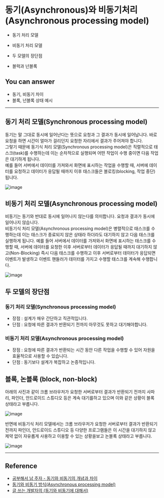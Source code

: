 # 동기(Asynchronous)와 비동기처리(Asynchronous processing model)

<!--Table of Contents-->
- 동기 처리 모델

- 비동기 처리 모델

- 두 모델의 장단점

- 블럭과 넌블록

<!-- 어떤 질문을 대답할 수 있어야 하는지-->
## You can answer
- 동기, 비동기 차이
- 블록, 넌블록 상태 예시

<!--Contents-->

---
## 동기 처리 모델(Synchronous processing model)
동기는 말 그대로 동시에 일어난다는 뜻으로 요청과 그 결과가 동시에 일어납니다. 바로 요청을 하면 시간이 얼마가 걸리던지 요청한 자리에서 결과가 주어져야 합니다.  
그렇기 때문에 동기식 처리 모델(Synchronous processing model)은 직렬적으로 태스크(task)를 수행하는데 이는 순차적으로 실행되며 어떤 작업이 수행 중이면 다음 작업은 대기하게 됩니다.  
예를 들어 서버에서 데이터를 가져와서 화면에 표시하는 작업을 수행할 때, 서버에 데이터를 요청하고 데이터가 응답될 때까지 이후 태스크들은 블로킹(blocking, 작업 중단)됩니다.

![image](https://user-images.githubusercontent.com/22022393/128608962-0ed8e3ec-b84c-447d-8b68-924ee6f08ac8.png)


## 비동기 처리 모델(Asynchronous processing model)
비동기는 동기와 반대로 동시에 일어나지 않는다를 의미합니다. 요청과 결과가 동시에 일어나지 않습니다.  
비동기식 처리 모델(Asynchronous processing model)은 병렬적으로 태스크를 수행하는데 이는 태스크가 종료되지 않은 상태라 하더라도 대기하지 않고 다음 태스크를 실행하게 됩니다.
예를 들어 서버에서 데이터를 가져와서 화면에 표시하는 태스크를 수행할 때, 서버에 데이터를 요청한 이후 서버로부터 데이터가 응답될 때까지 대기하지 않고(Non-Blocking) 즉시 다음 태스크를 수행하고 이후 서버로부터 데이터가 응답되면 이벤트가 발생하고 이벤트 핸들러가 데이터를 가지고 수행할 태스크를 계속해 수행합니다.

![image](https://user-images.githubusercontent.com/22022393/128609118-a2767ccf-5dc8-4983-924a-002c0c6afd1b.png)


## 두 모델의 장단점

### 동기 처리 모델(Synchronous processing model)

- 장점 : 설계가 매우 간단하고 직관적입니다.  
- 단점 : 요청에 따른 결과가 반환되기 전까지 아무것도 못하고 대기해야합니다.  

### 비동기 처리 모델(Asynchronous processing model)

- 장점 : 요청에 따른 결과가 반환되는 시간 동안 다른 작업을 수행할 수 있어 자원을 효율적으로 사용할 수 있습니다.  
- 단점 : 동기보다 설계가 복잡하고 논증적입니다.  


## 블록, 논블록 (block, non-block)

아래의 사진과 같이 크롬 브라우저가 요청한 서버로부터 결과가 반환되기 전까지 사파리, 파인더, 안드로이드 스튜디오 등은 계속 대기를하고 있으며 이와 같은 상황이 블록 상태라고 부릅니다.

![image](https://user-images.githubusercontent.com/22022393/128609332-74584730-9226-493b-9bb0-fd6a0c519ca7.png)

반면에 비동기식 처리 모델에서는 크롬 브라우저가 요청한 서버로부터 결과가 반환되기 전까지 파인더, 안드로이드 스튜디오 등 다양한 프로그램들은 이 시간을 대기하지 않고 제약 없이 자유롭게 사용하고 이용할 수 있는 상황을보고 논블록 상태라고 부릅니다.

![image](https://user-images.githubusercontent.com/22022393/128609342-fe51b9ff-f2ca-4e66-ba29-587d70c56dc2.png)

---
## Reference
- [공부해서 남 주자 - 동기와 비동기의 개념과 차이](https://private.tistory.com/24)
- [동기와 비동기 방식(Asynchronous processing model)](https://webclub.tistory.com/605)
- [글 쓰는 개발자의 (동기와 비동기에 대해서)](https://juyeop.tistory.com/22)
